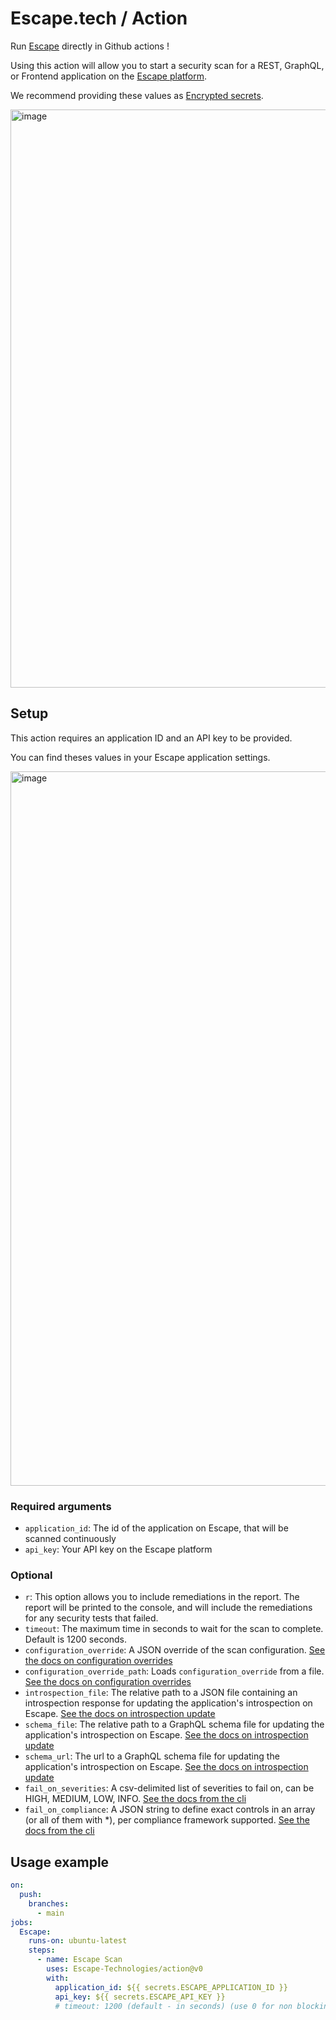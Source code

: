# Escape.tech / Action

Run [Escape](https://escape.tech) directly in Github actions !

Using this action will allow you to start a security scan for a REST, GraphQL, or Frontend application on the [Escape platform](https://app.escape.tech).

We recommend providing these values as [Encrypted secrets](https://docs.github.com/en/actions/security-guides/encrypted-secrets).

<img width="925" alt="image" src="https://user-images.githubusercontent.com/29194680/190671671-282f35dd-5e03-4ebe-9202-46ad590cde5d.png">

## Setup

This action requires an application ID and an API key to be provided.

You can find theses values in your Escape application settings.

<img width="1143" alt="image" src="https://user-images.githubusercontent.com/29194680/197798467-f09b46b0-9651-4d04-bf34-4d26ce268187.png">

### Required arguments

- `application_id`: The id of the application on Escape, that will be scanned continuously
- `api_key`: Your API key on the Escape platform

### Optional

- `r`: This option allows you to include remediations in the report. The report will be printed to the console, and will include the remediations for any security tests that failed.
- `timeout`: The maximum time in seconds to wait for the scan to complete. Default is 1200 seconds.
- `configuration_override`: A JSON override of the scan configuration. [See the docs on configuration overrides](https://escape.tech/docs/ci-cd/techniques/configuration-override)
- `configuration_override_path`: Loads `configuration_override` from a file. [See the docs on configuration overrides](https://escape.tech/docs/ci-cd/techniques/configuration-override)
- `introspection_file`: The relative path to a JSON file containing an introspection response for updating the application's introspection on Escape. [See the docs on introspection update](https://docs.escape.tech/ci-cd/introspection-update)
- `schema_file`: The relative path to a GraphQL schema file for updating the application's introspection on Escape. [See the docs on introspection update](https://docs.escape.tech/ci-cd/introspection-update)
- `schema_url`: The url to a GraphQL schema file for updating the application's introspection on Escape. [See the docs on introspection update](https://docs.escape.tech/ci-cd/introspection-update)
- `fail_on_severities`: A csv-delimited list of severities to fail on, can be HIGH, MEDIUM, LOW, INFO. [See the docs from the cli](https://www.npmjs.com/package/@escape.tech/action)
- `fail_on_compliance`: A JSON string to define exact controls in an array (or all of them with *), per compliance framework supported. [See the docs from the cli](https://www.npmjs.com/package/@escape.tech/action)

## Usage example

```yaml
on:
  push:
    branches:
      - main
jobs:
  Escape:
    runs-on: ubuntu-latest
    steps:
      - name: Escape Scan
        uses: Escape-Technologies/action@v0
        with:
          application_id: ${{ secrets.ESCAPE_APPLICATION_ID }}
          api_key: ${{ secrets.ESCAPE_API_KEY }}
          # timeout: 1200 (default - in seconds) (use 0 for non blocking pipelines)
```
